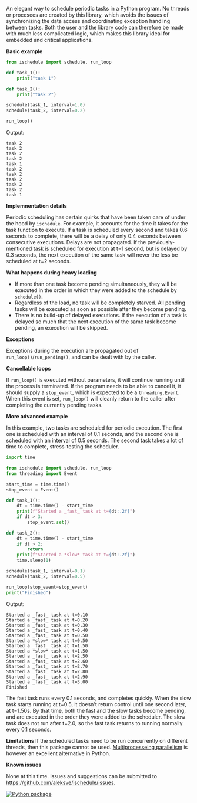 An elegant way to schedule periodic tasks in a Python program. No threads or procesees are created by this library, which avoids the issues of synchronizing the data access and coordinating exception handling between tasks. Both the user and the library code can therefore be made with much less complicated logic, which makes this library ideal for embedded and critical applications. 

**Basic example**

```python
from ischedule import schedule, run_loop

def task_1():
    print("task 1")

def task_2():
    print("task 2")

schedule(task_1, interval=1.0)
schedule(task_2, interval=0.2)

run_loop()
```
Output:
```text
task 2
task 2
task 2
task 2
task 1
task 2
task 2
task 2
task 2
task 2
task 1
```

**Implemnentation details**

Periodic scheduling has certain quirks that have been taken care of under the hood by ```ischedule```. For example, it accounts for the time it takes for the task function to execute. If a task is scheduled every second and takes 0.6 seconds to complete, there will be a delay of only 0.4 seconds between consecutive executions.  Delays are not propagated. If the previously-mentioned task is scheduled for execution at t=1 second, but is delayed by 0.3 seconds, the next execution of the same task will never the less be scheduled at t=2 seconds. 

**What happens during heavy loading**

* If more than one task become pending simultaneously, they will be executed in the order in which they were added to the schedule by `schedule()`.
* Regardless of the load, no task will be completely starved. All pending tasks will be executed as soon as possible after they become pending.
* There is no build-up of delayed executions. If the execution of a task is delayed so much that the next execution of the same task become pending, an execution will be skipped. 

**Exceptions**

Exceptions during the execution are propagated out of `run_loop()`/`run_pending()`, and can be dealt with by the caller.

**Cancellable loops**

If `run_loop()` is executed without parameters, it will continue running until the process is terminated. If the program needs to be able to cancel it, it should supply a `stop_event`, which is expected to be a `threading.Event`. When this event is set, `run_loop()` will cleanly return to the caller after completing the currently pending tasks.

**More advanced example**

In this example, two tasks are scheduled for periodic execution. The first one is scheduled with an interval of 0.1 seconds, and the second one is scheduled with an interval of 0.5 seconds. The second task takes a lot of time to complete, stress-testing the scheduler.

```python
import time

from ischedule import schedule, run_loop
from threading import Event

start_time = time.time()
stop_event = Event()

def task_1():
    dt = time.time() - start_time
    print(f"Started a _fast_ task at t={dt:.2f}")
    if dt > 3:
        stop_event.set()

def task_2():
    dt = time.time() - start_time
    if dt > 2:
        return
    print(f"Started a *slow* task at t={dt:.2f}")
    time.sleep(1)

schedule(task_1, interval=0.1)
schedule(task_2, interval=0.5)

run_loop(stop_event=stop_event)
print("Finished")
```
Output:
```
Started a _fast_ task at t=0.10
Started a _fast_ task at t=0.20
Started a _fast_ task at t=0.30
Started a _fast_ task at t=0.40
Started a _fast_ task at t=0.50
Started a *slow* task at t=0.50
Started a _fast_ task at t=1.50
Started a *slow* task at t=1.50
Started a _fast_ task at t=2.50
Started a _fast_ task at t=2.60
Started a _fast_ task at t=2.70
Started a _fast_ task at t=2.80
Started a _fast_ task at t=2.90
Started a _fast_ task at t=3.00
Finished
```
The fast task runs every 0.1 seconds, and completes quickly. When the slow task starts running at t=0.5, it doesn't return control until one second later, at t=1.50s. By that time, both the fast and the slow tasks become pending, and are executed in the order they were added to the scheduler. The slow task does not run after t=2.0, so the fast task returns to running normally every 0.1 seconds.

**Limitations**
If the scheduled tasks need to be run concurrently on different threads, then this package cannot be used. [Multiprocesseing parallelism](https://docs.python.org/3/library/multiprocessing.html) is however an excellent alternative in Python. 

**Known issues**

None at this time. Issues and suggestions can be submitted to https://github.com/aleksve/ischedule/issues.

[![Python package](https://github.com/aleksve/ischedule/actions/workflows/python-package.yml/badge.svg)](https://github.com/aleksve/ischedule/actions/workflows/python-package.yml)
